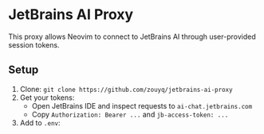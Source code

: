 # JetBrains AI Proxy

This proxy allows Neovim to connect to JetBrains AI through user-provided session tokens.

## Setup

1. Clone: `git clone https://github.com/zouyq/jetbrains-ai-proxy`
2. Get your tokens:
   - Open JetBrains IDE and inspect requests to `ai-chat.jetbrains.com`
   - Copy `Authorization: Bearer ...` and `jb-access-token: ...`
3. Add to `.env`:



